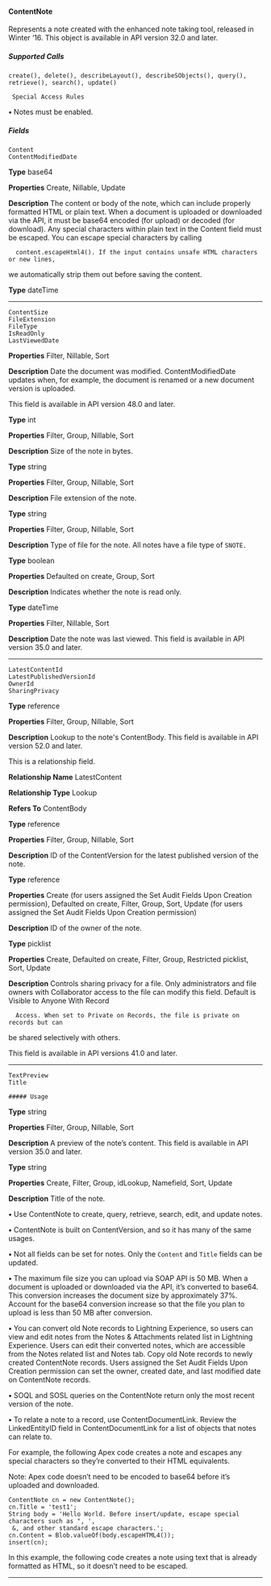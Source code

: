 #### ContentNote

Represents a note created with the enhanced note taking tool, released in Winter ‘16. This object is available in API version 32.0 and
later.

##### Supported Calls
```
create(), delete(), describeLayout(), describeSObjects(), query(), retrieve(), search(), update()

 Special Access Rules

```
**•** Notes must be enabled.

##### Fields

```
Content
ContentModifiedDate

```

**Type**
base64

**Properties**
Create, Nillable, Update

**Description**
The content or body of the note, which can include properly formatted HTML or plain text.
When a document is uploaded or downloaded via the API, it must be base64 encoded (for
upload) or decoded (for download). Any special characters within plain text in the Content
field must be escaped. You can escape special characters by calling
```
  content.escapeHtml4(). If the input contains unsafe HTML characters or new lines,

```
we automatically strip them out before saving the content.

**Type**
dateTime


-----

```
ContentSize
FileExtension
FileType
IsReadOnly
LastViewedDate

```

**Properties**
Filter, Nillable, Sort

**Description**
Date the document was modified. ContentModifiedDate updates when, for example, the
document is renamed or a new document version is uploaded.

This field is available in API version 48.0 and later.

**Type**
int

**Properties**
Filter, Group, Nillable, Sort

**Description**
Size of the note in bytes.

**Type**
string

**Properties**
Filter, Group, Nillable, Sort

**Description**
File extension of the note.

**Type**
string

**Properties**
Filter, Group, Nillable, Sort

**Description**
Type of file for the note. All notes have a file type of `SNOTE.`

**Type**
boolean

**Properties**
Defaulted on create, Group, Sort

**Description**
Indicates whether the note is read only.

**Type**
dateTime

**Properties**
Filter, Nillable, Sort

**Description**
Date the note was last viewed. This field is available in API version 35.0 and later.


-----

```
LatestContentId
LatestPublishedVersionId
OwnerId
SharingPrivacy

```

**Type**
reference

**Properties**
Filter, Group, Nillable, Sort

**Description**
Lookup to the note's ContentBody. This field is available in API version 52.0 and later.

This is a relationship field.

**Relationship Name**
LatestContent

**Relationship Type**
Lookup

**Refers To**
ContentBody

**Type**
reference

**Properties**
Filter, Group, Nillable, Sort

**Description**
ID of the ContentVersion for the latest published version of the note.

**Type**
reference

**Properties**
Create (for users assigned the Set Audit Fields Upon Creation permission), Defaulted on
create, Filter, Group, Sort, Update (for users assigned the Set Audit Fields Upon Creation
permission)

**Description**
ID of the owner of the note.

**Type**
picklist

**Properties**
Create, Defaulted on create, Filter, Group, Restricted picklist, Sort, Update

**Description**
Controls sharing privacy for a file. Only administrators and file owners with Collaborator
access to the file can modify this field. Default is Visible to Anyone With Record
```
  Access. When set to Private on Records, the file is private on records but can

```
be shared selectively with others.

This field is available in API versions 41.0 and later.


-----

```
TextPreview
Title

##### Usage

```

**Type**
string

**Properties**
Filter, Group, Nillable, Sort

**Description**
A preview of the note’s content. This field is available in API version 35.0 and later.

**Type**
string

**Properties**
Create, Filter, Group, idLookup, Namefield, Sort, Update

**Description**
Title of the note.



**•** Use ContentNote to create, query, retrieve, search, edit, and update notes.

**•** ContentNote is built on ContentVersion, and so it has many of the same usages.

**•** Not all fields can be set for notes. Only the `Content` and `Title` fields can be updated.

**•** The maximum file size you can upload via SOAP API is 50 MB. When a document is uploaded or downloaded via the API, it’s converted
to base64. This conversion increases the document size by approximately 37%. Account for the base64 conversion increase so that
the file you plan to upload is less than 50 MB after conversion.

**•** You can convert old Note records to Lightning Experience, so users can view and edit notes from the Notes & Attachments related
list in Lightning Experience. Users can edit their converted notes, which are accessible from the Notes related list and Notes tab.
Copy old Note records to newly created ContentNote records. Users assigned the Set Audit Fields Upon Creation permission can set
the owner, created date, and last modified date on ContentNote records.

**•** SOQL and SOSL queries on the ContentNote return only the most recent version of the note.

**•** To relate a note to a record, use ContentDocumentLink. Review the LinkedEntityID field in ContentDocumentLink
for a list of objects that notes can relate to.

For example, the following Apex code creates a note and escapes any special characters so they’re converted to their HTML equivalents.

Note: Apex code doesn’t need to be encoded to base64 before it’s uploaded and downloaded.
```
ContentNote cn = new ContentNote();
cn.Title = 'test1';
String body = 'Hello World. Before insert/update, escape special characters such as ", ',
 &, and other standard escape characters.';
cn.Content = Blob.valueOf(body.escapeHTML4());
insert(cn);

```
In this example, the following code creates a note using text that is already formatted as HTML, so it doesn’t need to be escaped.


-----
